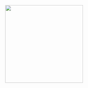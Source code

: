 <img src="https://user-images.githubusercontent.com/50784573/110199672-db0d1e00-7e9c-11eb-9082-d4331233df50.png" width="250/">
